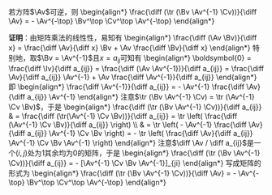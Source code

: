 若方阵$\Av$可逆，则
\begin{align\*}
    \frac{\diff (\tr (\Bv \Av^{-1} \Cv))}{\diff \Av} = - \Av^{-\top} \Bv^\top \Cv^\top \Av^{-\top}
\end{align\*}

**证明**：由矩阵乘法的线性性，易知有
\begin{align\*}
    \frac{\diff (\Av \Bv)}{\diff x} = \frac{\diff \Av}{\diff x} \Bv + \Av \frac{\diff \Bv}{\diff x}
\end{align\*}
特别地，取$\Bv = \Av^{-1}$且$x = a_{ij}$可知有
\begin{align\*}
    \boldsymbol{0} = \frac{\diff \Iv}{\diff a\_{ij}} = \frac{\diff (\Av \Av^{-1})}{\diff a\_{ij}} = \frac{\diff \Av}{\diff a\_{ij}} \Av^{-1} + \Av \frac{\diff \Av^{-1}}{\diff a\_{ij}}
\end{align\*}
即
\begin{align\*}
    \frac{\diff \Av^{-1}}{\diff a\_{ij}} = - \Av^{-1} \frac{\diff \Av}{\diff a\_{ij}} \Av^{-1}
\end{align\*}
注意$\tr (\Bv \Av^{-1} \Cv) = \tr (\Av^{-1} \Cv \Bv)$，于是
\begin{align\*}
    \frac{\diff (\tr (\Bv \Av^{-1} \Cv))}{\diff a\_{ij}} & = \frac{\diff (\tr(\Av^{-1} \Cv \Bv))}{\diff a\_{ij}} = \tr \left( \frac{\diff (\Av^{-1} \Cv \Bv)}{\diff a\_{ij}} \right)                                         \\\\
                                                        & = \tr \left( - \Av^{-1} \frac{\diff \Av}{\diff a\_{ij}} \Av^{-1} \Cv \Bv \right) = - \tr \left( \frac{\diff \Av}{\diff a\_{ij}} \Av^{-1} \Cv \Bv \Av^{-1} \right)
\end{align\*}
注意$\diff \Av / \diff a_{ij}$是一个$(i,j)$处为$1$其余均为$0$的矩阵，于是
\begin{align\*}
    \frac{\diff (\tr (\Bv \Av^{-1} \Cv))}{\diff a\_{ij}} = - [\Av^{-1} \Cv \Bv \Av^{-1}]\_{ji}
\end{align\*}
写成矩阵的形式为
\begin{align\*}
    \frac{\diff (\tr (\Bv \Av^{-1} \Cv))}{\diff \Av} = - \Av^{-\top} \Bv^\top \Cv^\top \Av^{-\top}
\end{align\*}
